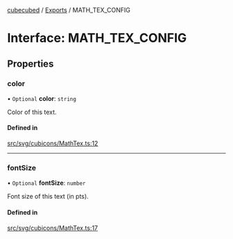 [cubecubed](/reference/README.md) / [Exports](/reference/modules.md) / MATH\_TEX\_CONFIG

# Interface: MATH\_TEX\_CONFIG

## Properties

### color

• `Optional` **color**: `string`

Color of this text.

#### Defined in

[src/svg/cubicons/MathTex.ts:12](https://github.com/imaphatduc/cubecubed/blob/0c47e8e/src/svg/cubicons/MathTex.ts#L12)

___

### fontSize

• `Optional` **fontSize**: `number`

Font size of this text (in pts).

#### Defined in

[src/svg/cubicons/MathTex.ts:17](https://github.com/imaphatduc/cubecubed/blob/0c47e8e/src/svg/cubicons/MathTex.ts#L17)
